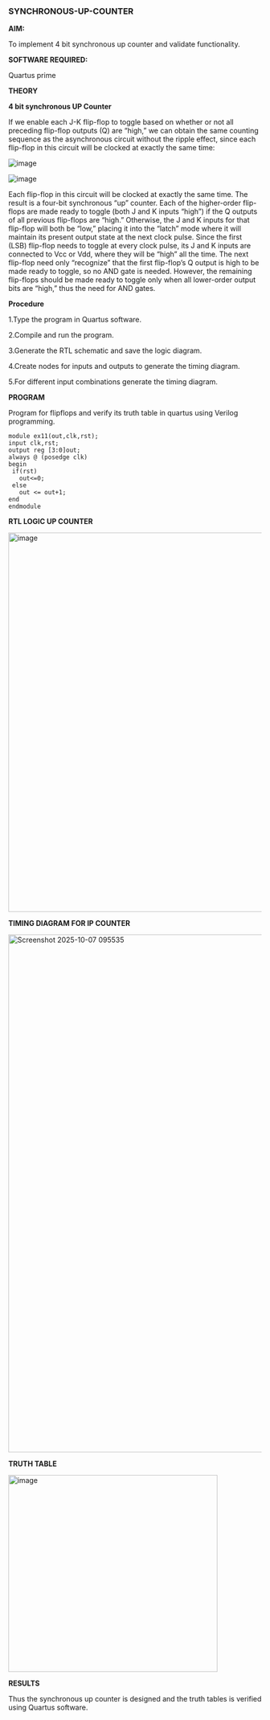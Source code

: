 ### SYNCHRONOUS-UP-COUNTER

**AIM:**

To implement 4 bit synchronous up counter and validate functionality.

**SOFTWARE REQUIRED:**

Quartus prime

**THEORY**

**4 bit synchronous UP Counter**

If we enable each J-K flip-flop to toggle based on whether or not all preceding flip-flop outputs (Q) are “high,” we can obtain the same counting sequence as the asynchronous circuit without the ripple effect, since each flip-flop in this circuit will be clocked at exactly the same time:

![image](https://github.com/naavaneetha/SYNCHRONOUS-UP-COUNTER/assets/154305477/d5db3fa0-e413-404c-b80e-b2f39d82e7e8)


![image](https://github.com/naavaneetha/SYNCHRONOUS-UP-COUNTER/assets/154305477/52cb61eb-d04b-442d-810c-31185a68410b)

Each flip-flop in this circuit will be clocked at exactly the same time.
The result is a four-bit synchronous “up” counter. Each of the higher-order flip-flops are made ready to toggle (both J and K inputs “high”) if the Q outputs of all previous flip-flops are “high.”
Otherwise, the J and K inputs for that flip-flop will both be “low,” placing it into the “latch” mode where it will maintain its present output state at the next clock pulse.
Since the first (LSB) flip-flop needs to toggle at every clock pulse, its J and K inputs are connected to Vcc or Vdd, where they will be “high” all the time.
The next flip-flop need only “recognize” that the first flip-flop’s Q output is high to be made ready to toggle, so no AND gate is needed.
However, the remaining flip-flops should be made ready to toggle only when all lower-order output bits are “high,” thus the need for AND gates.

**Procedure**

1.Type the program in Quartus software.

2.Compile and run the program.

3.Generate the RTL schematic and save the logic diagram.

4.Create nodes for inputs and outputs to generate the timing diagram.

5.For different input combinations generate the timing diagram.

**PROGRAM**

Program for flipflops and verify its truth table in quartus using Verilog programming. 

    module ex11(out,clk,rst);
    input clk,rst;
    output reg [3:0]out;
    always @ (posedge clk)
    begin
     if(rst)
       out<=0;
     else 
       out <= out+1;
    end
    endmodule
**RTL LOGIC UP COUNTER**

<img width="1324" height="755" alt="image" src="https://github.com/user-attachments/assets/a2743aeb-bf44-4c10-9572-f46df976f7bb" />


**TIMING DIAGRAM FOR IP COUNTER**

<img width="1914" height="1031" alt="Screenshot 2025-10-07 095535" src="https://github.com/user-attachments/assets/c9ee14d1-5129-4e5d-b229-72310b5e8d6b" />


**TRUTH TABLE**

<img width="416" height="392" alt="image" src="https://github.com/user-attachments/assets/21cd453b-3d30-40f8-989e-8c98e6425c7f" />


**RESULTS**

Thus the synchronous up counter is designed and the truth tables is verified using Quartus software.
